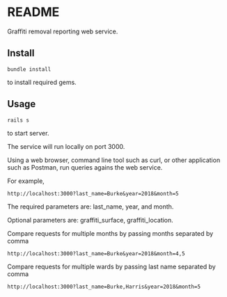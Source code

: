 # README

Graffiti removal reporting web service.

## Install

```
bundle install
```
to install required gems.

## Usage

```
rails s
```
to start server.

The service will run locally on port 3000.

Using a web browser, command line tool such as curl, or other application such as Postman, run queries agains the web service.

For example,

```
http://localhost:3000?last_name=Burke&year=2018&month=5
```

The required parameters are: last_name, year, and month.

Optional parameters are: graffiti_surface, graffiti_location.

Compare requests for multiple months by passing months separated by comma
```
http://localhost:3000?last_name=Burke&year=2018&month=4,5
```

Compare requests for multiple wards by passing last name separated by comma
```
http://localhost:3000?last_name=Burke,Harris&year=2018&month=5
```
